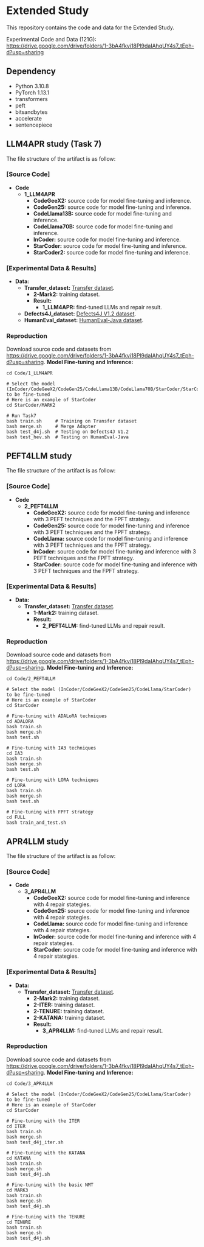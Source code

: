 
# Extended Study

<p aligh="center">
This repository contains the code and data for the Extended Study.
   
Experimental Code and Data (121G): https://drive.google.com/drive/folders/1-3bA4fkvi18Pl9daIAhqUY4s7_tEph-d?usp=sharing
</p>

## Dependency
* Python 3.10.8
* PyTorch 1.13.1
* transformers
* peft
* bitsandbytes
* accelerate
* sentencepiece


## LLM4APR study (Task 7)
The file structure of the artifact is as follow:
### [Source Code]
* **Code**
    * **1_LLM4APR**
        * **CodeGeeX2:** source code for model fine-tuning and inference.
        * **CodeGen25:** source code for model fine-tuning and inference.
        * **CodeLlama13B:** source code for model fine-tuning and inference.
        * **CodeLlama70B:** source code for model fine-tuning and inference.
        * **InCoder:** source code for model fine-tuning and inference.
        * **StarCoder:** source code for model fine-tuning and inference.
        * **StarCoder2:** source code for model fine-tuning and inference.
 ### [Experimental Data & Results]
 * **Data:**
    * **Transfer_dataset:** [Transfer dataset](https://dl.acm.org/doi/10.1145/3510003.3510147).
        * **2-Mark2:** training dataset.
        * **Result:**
            * **1_LLM4APR:** find-tuned LLMs and repair result.
    * **Defects4J_dataset:** [Defects4J V1.2 dataset](https://github.com/rjust/defects4j).
    * **HumanEval_dataset:** [HumanEval-Java dataset](https://github.com/lin-tan/clm/tree/main/humaneval-java).
        
### Reproduction
Download source code and datasets from https://drive.google.com/drive/folders/1-3bA4fkvi18Pl9daIAhqUY4s7_tEph-d?usp=sharing.
<b> Model Fine-tuning and Inference: </b>
    
    cd Code/1_LLM4APR
    
    # Select the model (InCoder/CodeGeeX2/CodeGen25/CodeLlama13B/CodeLlama70B/StarCoder/StarCoder2) to be fine-tuned
    # Here is an example of StarCoder
    cd StarCoder/MARK2
    
    # Run Task7 
    bash train.sh     # Training on Transfer dataset
    bash merge.sh     # Merge Adapter
    bash test_d4j.sh  # Testing on Defects4J V1.2
    bash test_hev.sh  # Testing on HumanEval-Java



## PEFT4LLM study
The file structure of the artifact is as follow:
### [Source Code]
* **Code**
    * **2_PEFT4LLM**
        * **CodeGeeX2:** source code for model fine-tuning and inference with 3 PEFT techniques and the FPFT strategy.
        * **CodeGen25:** source code for model fine-tuning and inference with 3 PEFT techniques and the FPFT strategy.
        * **CodeLlama:** source code for model fine-tuning and inference with 3 PEFT techniques and the FPFT strategy.
        * **InCoder:** source code for model fine-tuning and inference with 3 PEFT techniques and the FPFT strategy.
        * **StarCoder:** source code for model fine-tuning and inference with 3 PEFT techniques and the FPFT strategy.
 ### [Experimental Data & Results]
 * **Data:**
    * **Transfer_dataset:** [Transfer dataset](https://dl.acm.org/doi/10.1145/3510003.3510147).
        * **1-Mark2:** training dataset.
        * **Result:**
            * **2_PEFT4LLM:** find-tuned LLMs and repair result.

        
### Reproduction
Download source code and datasets from https://drive.google.com/drive/folders/1-3bA4fkvi18Pl9daIAhqUY4s7_tEph-d?usp=sharing.
<b> Model Fine-tuning and Inference: </b>
    
    cd Code/2_PEFT4LLM
    
    # Select the model (InCoder/CodeGeeX2/CodeGen25/CodeLlama/StarCoder) to be fine-tuned
    # Here is an example of StarCoder
    cd StarCoder
    
    # Fine-tuning with ADALoRA techniques
    cd ADALORA
    bash train.sh     
    bash merge.sh     
    bash test.sh

    # Fine-tuning with IA3 techniques
    cd IA3
    bash train.sh     
    bash merge.sh     
    bash test.sh

    # Fine-tuning with LORA techniques
    cd LORA
    bash train.sh     
    bash merge.sh     
    bash test.sh

    # Fine-tuning with FPFT strategy
    cd FULL
    bash train_and_test.sh     


## APR4LLM study
The file structure of the artifact is as follow:
### [Source Code]
* **Code**
    * **3_APR4LLM**
        * **CodeGeeX2:** source code for model fine-tuning and inference with 4 repair stategies.
        * **CodeGen25:** source code for model fine-tuning and inference with 4 repair stategies.
        * **CodeLlama:** source code for model fine-tuning and inference with 4 repair stategies.
        * **InCoder:** source code for model fine-tuning and inference with 4 repair stategies.
        * **StarCoder:** source code for model fine-tuning and inference with 4 repair stategies.
 ### [Experimental Data & Results]
 * **Data:**
    * **Transfer_dataset:** [Transfer dataset](https://dl.acm.org/doi/10.1145/3510003.3510147).
        * **2-Mark2:** training dataset.
        * **2-ITER:** training dataset.
        * **2-TENURE:** training dataset.
        * **2-KATANA:** training dataset.
        * **Result:**
            * **3_APR4LLM:** find-tuned LLMs and repair result.

        
### Reproduction
Download source code and datasets from https://drive.google.com/drive/folders/1-3bA4fkvi18Pl9daIAhqUY4s7_tEph-d?usp=sharing.
<b> Model Fine-tuning and Inference: </b>
    
    cd Code/3_APR4LLM
    
    # Select the model (InCoder/CodeGeeX2/CodeGen25/CodeLlama/StarCoder) to be fine-tuned
    # Here is an example of StarCoder
    cd StarCoder
    
    # Fine-tuning with the ITER
    cd ITER
    bash train.sh     
    bash merge.sh     
    bash test_d4j_iter.sh

    # Fine-tuning with the KATANA
    cd KATANA
    bash train.sh     
    bash merge.sh     
    bash test_d4j.sh

    # Fine-tuning with the basic NMT
    cd MARK3
    bash train.sh     
    bash merge.sh     
    bash test_d4j.sh

    # Fine-tuning with the TENURE
    cd TENURE
    bash train.sh
    bash merge.sh
    bash test_d4j.sh   
    

    

